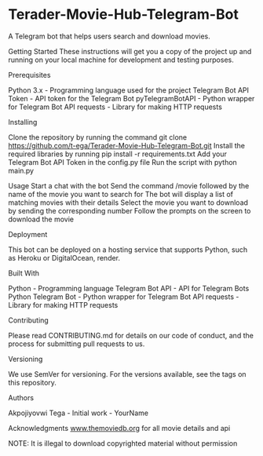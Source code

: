 # Terader-Movie-Hub-Telegram-Bot

A Telegram bot that helps users search and download movies.

Getting Started
These instructions will get you a copy of the project up and running on your local machine for development and testing purposes.

Prerequisites

Python 3.x - Programming language used for the project
Telegram Bot API Token - API token for the Telegram Bot
pyTelegramBotAPI - Python wrapper for Telegram Bot API
requests - Library for making HTTP requests


Installing

Clone the repository by running the command git clone https://github.com/t-ega/Terader-Movie-Hub-Telegram-Bot.git
Install the required libraries by running pip install -r requirements.txt
Add your Telegram Bot API Token in the config.py file
Run the script with python main.py


Usage
Start a chat with the bot
Send the command /movie followed by the name of the movie you want to search for
The bot will display a list of matching movies with their details
Select the movie you want to download by sending the corresponding number
Follow the prompts on the screen to download the movie

Deployment

This bot can be deployed on a hosting service that supports Python, such as Heroku or DigitalOcean, render.

Built With

Python - Programming language
Telegram Bot API - API for Telegram Bots
Python Telegram Bot - Python wrapper for Telegram Bot API
requests - Library for making HTTP requests

Contributing

Please read CONTRIBUTING.md for details on our code of conduct, and the process for submitting pull requests to us.

Versioning

We use SemVer for versioning. For the versions available, see the tags on this repository.

Authors

Akpojiyovwi Tega - Initial work - YourName



Acknowledgments
www.themoviedb.org for all movie details and api

NOTE:
It is illegal to download copyrighted material without permission
